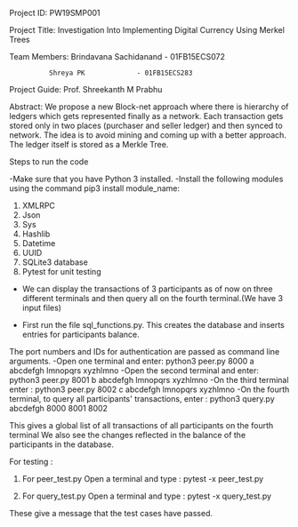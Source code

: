 Project ID: PW19SMP001



Project Title: Investigation Into Implementing Digital Currency
Using Merkel Trees



Team Members: Brindavana Sachidanand - 01FB15ECS072
	      
              Shreya PK             - 01FB15ECS283



Project Guide: Prof. Shreekanth M Prabhu



Abstract: We propose a new Block-net approach where there is hierarchy of ledgers which gets represented finally as a network.
 Each transaction gets stored only in two places (purchaser and seller ledger) and then synced to network. The idea is to avoid mining and coming up with a better approach.
 The ledger itself is stored as a Merkle Tree. 

Steps to run the code

-Make sure that you have Python 3 installed.
-Install the following modules using the command pip3 install module_name:
1. XMLRPC
2. Json
3. Sys
4. Hashlib
5. Datetime
6. UUID
7. SQLite3 database
8. Pytest for unit testing

- We can display the transactions of 3 participants as of now on three different terminals and 
then query all on the fourth terminal.(We have 3 input files)

- First run the file sql_functions.py. This creates the database and inserts entries for participants balance.

The port numbers and IDs for authentication are passed as command line arguments.
-Open one terminal and enter:
python3 peer.py 8000 a abcdefgh lmnopqrs xyzhlmno
-Open the second terminal and enter:
python3 peer.py 8001 b abcdefgh lmnopqrs xyzhlmno
-On the third terminal enter :
python3 peer.py 8002 c abcdefgh lmnopqrs xyzhlmno
-On the fourth terminal, to query all participants' transactions, enter :
python3 query.py abcdefgh 8000 8001 8002

This gives a global list of all transactions of all participants on the fourth terminal
We also see the changes reflected in the balance of the participants in the database.

For testing :

1. For peer_test.py
Open a terminal and type : pytest -x peer_test.py

2. For query_test.py
Open a terminal and type : pytest -x query_test.py

These give a message that the test cases have passed.

